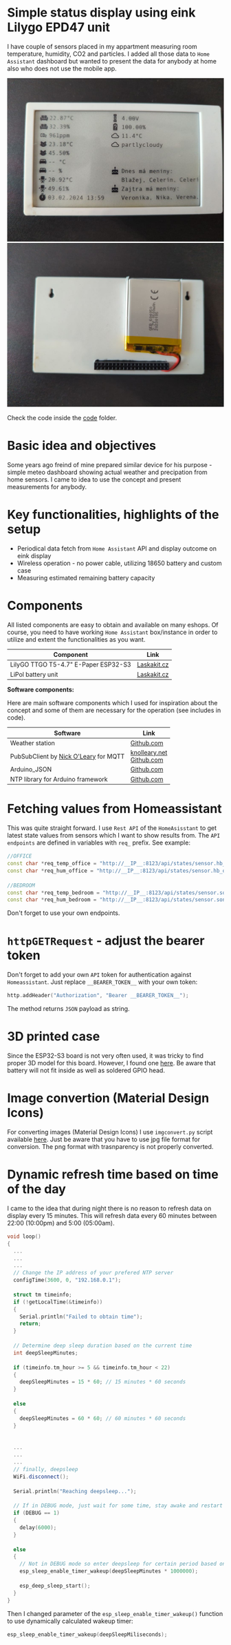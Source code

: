 # Simple status display using eink Lilygo EPD47 unit

I have couple of sensors placed in my appartment measuring room temperature, humidity, CO2 and particles. I added all those data to `Home Assistant` dashboard but wanted to present the data for anybody at home also who does not use the mobile app.

![Front side](images/20240203_140140_5220491365269653277.jpg)
![Back side](images/20240203_140036_8090161508967312431.jpg)

Check the code inside the [code](./code/) folder.

# Basic idea and objectives

Some years ago freind of mine prepared similar device for his purpose - simple meteo dashboard showing actual weather and precipation from home sensors. I came to idea to use the concept and present measurements for anybody. 

# Key functionalities, highlights of the setup

- Periodical data fetch from `Home Assistant` API and display outcome on eink display
- Wireless operation - no power cable, utilizing 18650 battery and custom case
- Measuring estimated remaining battery capacity
  
# Components

All listed components are easy to obtain and available on many eshops. Of course, you need to have working `Home Assistant` box/instance in order to utilize and extent the functionalities as you want.

| Component | Link |
| --- | --- |
| LilyGO TTGO T5-4.7" E-Paper ESP32-S3 | [Laskakit.cz](https://www.laskakit.cz/lilygo-ttgo-t5-4-7--e-paper-esp32-wifi-modul/) |
| LiPol battery unit | [Laskakit.cz](https://www.laskakit.cz/ehao-lipol-baterie-603048-900mah-3-7v/) |

**Software components:**

Here are main software components which I used for inspiration about the concept and some of them are necessary for the operation (see includes in code).

| Software | Link |
| --- | --- |
| Weather station | [Github.com](https://github.com/Xinyuan-LilyGO/LilyGo-EPD-4-7-OWM-Weather-Display) |
| PubSubClient by [Nick O'Leary](https://twitter.com/knolleary) for MQTT | [knolleary.net](https://pubsubclient.knolleary.net)<br>[Github.com](https://github.com/knolleary/pubsubclient) |
| Arduino_JSON | [Github.com](https://github.com/arduino-libraries/Arduino_JSON) | 
| NTP library for Arduino framework | [Github.com](https://github.com/sstaub/NTP) |

# Fetching values from Homeassistant

This was quite straight forward. I use `Rest API` of the `HomeAsisstant` to get latest state values from sensors which I want to show results from. The `API endpoints` are defined in variables with `req_` prefix. See example:

```c++
//OFFICE
const char *req_temp_office = "http://__IP__:8123/api/states/sensor.hb_office_space_temperature";
const char *req_hum_office = "http://__IP__:8123/api/states/sensor.hb_office_space_humidity";

//BEDROOM
const char *req_temp_bedroom = "http://__IP__:8123/api/states/sensor.sonoff_a4800539db_temperature";
const char *req_hum_bedroom = "http://__IP__:8123/api/states/sensor.sonoff_a4800539db_humidity";
```

Don't forget to use your own endpoints.

# `httpGETRequest` - adjust the bearer token

Don't forget to add your own `API` token for authentication against `Homeassistant`. Just replace `__BEARER_TOKEN__` with your own token:

```c++
http.addHeader("Authorization", "Bearer __BEARER_TOKEN__");
```

The method returns `JSON` payload as string.

# 3D printed case

Since the ESP32-S3 board is not very often used, it was tricky to find proper 3D model for this board. However, I found one [here](https://www.printables.com/model/522518-lilygo-t5-47-s3-e-paper-case). Be aware that battery will not fit inside as well as soldered GPIO head. 

# Image convertion (Material Design Icons)

For converting images (Material Design Icons) I use `imgconvert.py` script available [here](https://github.com/Xinyuan-LilyGO/LilyGo-EPD47/blob/master/scripts/imgconvert.py). Just be aware that you have to use jpg file format for conversion. The png format with trasnparency is not properly converted.

# Dynamic refresh time based on time of the day

I came to the idea that during night there is no reason to refresh data on display every 15 minutes. This will refresh data every 60 minutes between 22:00 (10:00pm) and 5:00 (05:00am).

```C++
void loop()
{
  ...
  ...
  ...
  // Change the IP address of your prefered NTP server
  configTime(3600, 0, "192.168.0.1");

  struct tm timeinfo;
  if (!getLocalTime(&timeinfo))
  {
    Serial.println("Failed to obtain time");
    return;
  }

  // Determine deep sleep duration based on the current time
  int deepSleepMinutes;

  if (timeinfo.tm_hour >= 5 && timeinfo.tm_hour < 22)
  {
    deepSleepMinutes = 15 * 60; // 15 minutes * 60 seconds
  } 
  
  else
  {
    deepSleepMinutes = 60 * 60; // 60 minutes * 60 seconds
  }

  
  ...
  ...
  ...
  // finally, deepsleep
  WiFi.disconnect();

  Serial.println("Reaching deepsleep...");

  // If in DEBUG mode, just wait for some time, stay awake and restart
  if (DEBUG == 1)
  {
    delay(6000);
  }

  else
  {
    // Not in DEBUG mode so enter deepsleep for certain period based on deepSleepMinutes value
    esp_sleep_enable_timer_wakeup(deepSleepMinutes * 1000000);

    esp_deep_sleep_start();
  }
}
```

Then I changed parameter of the `esp_sleep_enable_timer_wakeup()` function to use dynamically calculated wakeup timer:

```c++
esp_sleep_enable_timer_wakeup(deepSleepMiliseconds);
```
